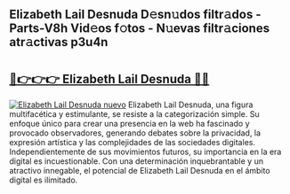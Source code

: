 ## Elizabeth Lail Desnuda D𝚎sn𝚞dos filtr𝚊dos - Parts-V8h Vid𝚎os f𝚘tos - N𝚞evas filtr𝚊ciones atr𝚊ctivas p3u4n

# <h2><a href="http://mb4a8c.tromn.icu/?c=Elizabeth+Lail+Desnuda">🔗👉👉👉 Elizabeth Lail Desnuda 🔗🔗</a></h2>

[![Elizabeth Lail Desnuda nuevo](https://i.imgur.com/pEAQMta.gif)](http://mb4a8c.tromn.icu/?c=Elizabeth+Lail+Desnuda)
Elizabeth Lail Desnuda, una figura multifacética y estimulante, se resiste a la categorización simple. Su enfoque único para crear una presencia en la web ha fascinado y provocado observadores, generando debates sobre la privacidad, la expresión artística y las complejidades de las sociedades digitales. Independientemente de sus movimientos futuros, su importancia en la era digital es incuestionable. Con una determinación inquebrantable y un atractivo innegable, el potencial de Elizabeth Lail Desnuda en el ámbito digital es ilimitado.
